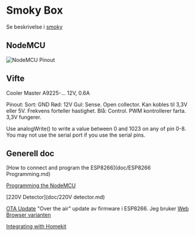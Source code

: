 # Smoky Box

Se beskrivelse i [smoky](https://github.com/ottopaulsen/smoky)

## NodeMCU

![NodeMCU Pinout](http://cdn.frightanic.com/blog/wp-content/uploads/2015/09/esp8266-nodemcu-dev-kit-v2-pins.png)


## Vifte

Cooler Master A9225-...
12V, 0.6A

Pinout:
Sort: GND
Rød: 12V
Gul: Sense. Open collector. Kan kobles til 3,3V eller 5V. Frekvens forteller hastighet.
Blå: Control. PWM kontrollerer farta. 3,3V fungerer.

Use analogWrite() to write a value between 0 and 1023 on any of pin 0-8. You may not use the serial port if you use the serial pins.

## Generell doc

[How to connect and program the ESP8266](doc/ESP8266 Programming.md)

[Programming the NodeMCU](doc/NodeMCU.md)

[220V Detector](doc/220V detector.md)

[OTA Update](http://esp8266.github.io/Arduino/versions/2.0.0/doc/ota_updates/ota_updates.html) "Over the air" update av firmware i ESP8266. Jeg bruker [Web Browser varianten](http://esp8266.github.io/Arduino/versions/2.0.0/doc/ota_updates/ota_updates.html#web-browser)

[Integrating with Homekit](doc/Homekit.md)

